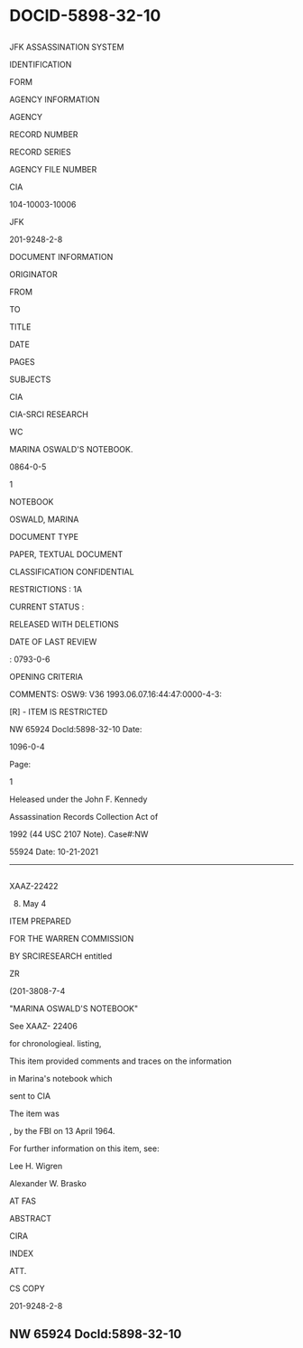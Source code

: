 # DOCID-5898-32-10

##
JFK ASSASSINATION SYSTEM

IDENTIFICATION

FORM

AGENCY INFORMATION

AGENCY

RECORD NUMBER

RECORD SERIES

AGENCY FILE NUMBER

CIA

104-10003-10006

JFK

201-9248-2-8

DOCUMENT INFORMATION

ORIGINATOR

FROM

TO

TITLE

DATE

PAGES

SUBJECTS

CIA

CIA-SRCI RESEARCH

WC

MARINA OSWALD'S NOTEBOOK.

0864-0-5

1

NOTEBOOK

OSWALD, MARINA

DOCUMENT TYPE

PAPER, TEXTUAL DOCUMENT

CLASSIFICATION CONFIDENTIAL

RESTRICTIONS : 1A

CURRENT STATUS :

RELEASED WITH DELETIONS

DATE OF LAST REVIEW

: 0793-0-6

OPENING CRITERIA

COMMENTS: OSW9: V36 1993.06.07.16:44:47:0000-4-3:

[R] - ITEM IS RESTRICTED

NW 65924 Docld:5898-32-10
Date:

1096-0-4

Page:

1

Heleased under the John F. Kennedy

Assassination Records Collection Act of

1992 (44 USC 2107 Note). Case#:NW

55924 Date: 10-21-2021

---

##
XAAZ-22422

8. May 4

ITEM PREPARED

FOR THE WARREN COMMISSION

BY SRCIRESEARCH entitled

ZR

(201-3808-7-4

"MARINA OSWALD'S NOTEBOOK"

See XAAZ- 22406

for chronologieal. listing,

This item provided comments and traces on the information

in Marina's notebook which

sent to CIA

The item was

, by the FBI on 13 April 1964.

For further information on this item, see:

Lee H. Wigren

Alexander W. Brasko

AT FAS

ABSTRACT

CIRA

INDEX

ATT.

CS COPY

201-9248-2-8

NW 65924 Docld:5898-32-10
---

